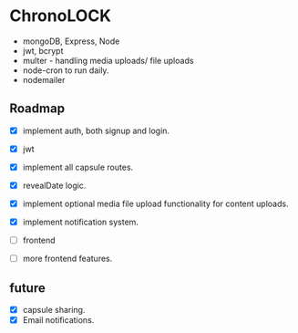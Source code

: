 # ChronoLOCK

- mongoDB, Express, Node
- jwt, bcrypt
- multer - handling media uploads/ file uploads
- node-cron to run daily. 
- nodemailer

## Roadmap
- [x] implement auth, both signup and login.
- [x] jwt
- [x] implement all capsule routes.
- [x] revealDate logic.
- [x] implement optional media file upload functionality for content uploads.
- [x] implement notification system.
- [ ] frontend
- [ ] more frontend features.


## future  
- [x] capsule sharing.
- [x] Email notifications. 
